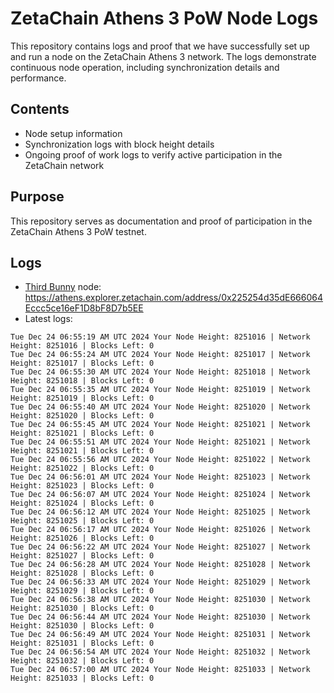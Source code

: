 # ZetaChain Athens 3 PoW Node Logs
This repository contains logs and proof that we have successfully set up and run a node on the ZetaChain Athens 3 network. The logs demonstrate continuous node operation, including synchronization details and performance.

## Contents
- Node setup information
- Synchronization logs with block height details
- Ongoing proof of work logs to verify active participation in the ZetaChain network

## Purpose
This repository serves as documentation and proof of participation in the ZetaChain Athens 3 PoW testnet.

## Logs

- [Third Bunny](https://thirdbunny.xyz/) node: https://athens.explorer.zetachain.com/address/0x225254d35dE666064Eccc5ce16eF1D8bF8D7b5EE
- Latest logs:
```
Tue Dec 24 06:55:19 AM UTC 2024 Your Node Height: 8251016 | Network Height: 8251016 | Blocks Left: 0
Tue Dec 24 06:55:24 AM UTC 2024 Your Node Height: 8251017 | Network Height: 8251017 | Blocks Left: 0
Tue Dec 24 06:55:30 AM UTC 2024 Your Node Height: 8251018 | Network Height: 8251018 | Blocks Left: 0
Tue Dec 24 06:55:35 AM UTC 2024 Your Node Height: 8251019 | Network Height: 8251019 | Blocks Left: 0
Tue Dec 24 06:55:40 AM UTC 2024 Your Node Height: 8251020 | Network Height: 8251020 | Blocks Left: 0
Tue Dec 24 06:55:45 AM UTC 2024 Your Node Height: 8251021 | Network Height: 8251021 | Blocks Left: 0
Tue Dec 24 06:55:51 AM UTC 2024 Your Node Height: 8251021 | Network Height: 8251021 | Blocks Left: 0
Tue Dec 24 06:55:56 AM UTC 2024 Your Node Height: 8251022 | Network Height: 8251022 | Blocks Left: 0
Tue Dec 24 06:56:01 AM UTC 2024 Your Node Height: 8251023 | Network Height: 8251023 | Blocks Left: 0
Tue Dec 24 06:56:07 AM UTC 2024 Your Node Height: 8251024 | Network Height: 8251024 | Blocks Left: 0
Tue Dec 24 06:56:12 AM UTC 2024 Your Node Height: 8251025 | Network Height: 8251025 | Blocks Left: 0
Tue Dec 24 06:56:17 AM UTC 2024 Your Node Height: 8251026 | Network Height: 8251026 | Blocks Left: 0
Tue Dec 24 06:56:22 AM UTC 2024 Your Node Height: 8251027 | Network Height: 8251027 | Blocks Left: 0
Tue Dec 24 06:56:28 AM UTC 2024 Your Node Height: 8251028 | Network Height: 8251028 | Blocks Left: 0
Tue Dec 24 06:56:33 AM UTC 2024 Your Node Height: 8251029 | Network Height: 8251029 | Blocks Left: 0
Tue Dec 24 06:56:38 AM UTC 2024 Your Node Height: 8251030 | Network Height: 8251030 | Blocks Left: 0
Tue Dec 24 06:56:44 AM UTC 2024 Your Node Height: 8251030 | Network Height: 8251030 | Blocks Left: 0
Tue Dec 24 06:56:49 AM UTC 2024 Your Node Height: 8251031 | Network Height: 8251031 | Blocks Left: 0
Tue Dec 24 06:56:54 AM UTC 2024 Your Node Height: 8251032 | Network Height: 8251032 | Blocks Left: 0
Tue Dec 24 06:57:00 AM UTC 2024 Your Node Height: 8251033 | Network Height: 8251033 | Blocks Left: 0
```
